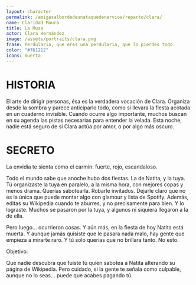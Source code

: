 ```yaml
---
layout: character
permalink: /amigasalbordedeunataquedenervios/reparto/clara/
name: Claridad Maura 
title: La Musa 
actor: Clara Hernández 
image: /assets/portraits/clara.png
frase: Perdularia, que eres una perdularia, que lo pierdes todo.
color: "#761212"
icons: muerta
---
```


# HISTORIA

El arte de dirigir personas, ésa es la verdadera vocación de Clara. Organiza desde la sombra y parece anticiparlo todo, como si llevara la fiesta acotada en un cuaderno invisible. Cuando ocurre algo importante, muchos buscan en su agenda las pistas necesarias para entender la velada. Esta noche, nadie está seguro de si Clara actúa por amor, o por algo más oscuro. 

# SECRETO

La envidia te sienta como el carmín: fuerte, rojo, escandaloso.

Todo el mundo sabe que anoche hubo dos fiestas.
La de Natita, y la tuya.
Tú organizaste la tuya en paralelo, a la misma hora, con mejores copas y menos drama.
Querías sabotearla. Robarle invitados. Dejarle claro que no es la única que puede montar algo con glamour y lista de Spotify. Además, editas su Wikipedia cuando te aburres, y no precisamente para bien.
Y lo lograste. Muchos se pasaron por la tuya, y algunos ni siquiera llegaron a la de ella.

Pero luego… ocurrieron cosas.
Y aún más, en la fiesta de hoy Natita está muerta.
Y aunque jamás quisiste que le pasara nada malo, hay gente que empieza a mirarte raro.
Y tú solo querías que no brillara tanto. No esto.

Objetivo:

Que nadie descubra que fuiste tú quien sabotea a Natita alterando su página de Wikipedia.
Pero cuidado, si la gente te señala como culpable, aunque no lo seas… puede que acabes pagando tú.
